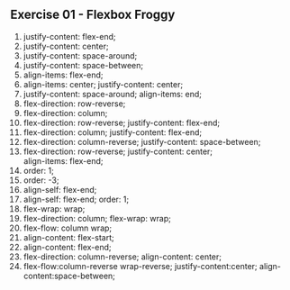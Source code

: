 ## Exercise 01 - Flexbox Froggy

1. justify-content: flex-end;
2. justify-content: center;
3. justify-content: space-around;
4. justify-content: space-between;
5. align-items: flex-end;
6. align-items: center;
   justify-content: center;
7. justify-content: space-around;
   align-items: end;
8. flex-direction: row-reverse;
9. flex-direction: column;
10. flex-direction: row-reverse;
    justify-content: flex-end;
11. flex-direction: column;
    justify-content: flex-end;
12. flex-direction: column-reverse;
    justify-content: space-between;
13. flex-direction: row-reverse;
    justify-content: center;   
    align-items: flex-end;
14. order: 1;
15. order: -3;
16. align-self: flex-end;
17. align-self: flex-end;
    order: 1;
18. flex-wrap: wrap;
19. flex-direction: column;
    flex-wrap: wrap;
20. flex-flow: column wrap;
21. align-content: flex-start;
22. align-content: flex-end;
23. flex-direction: column-reverse;
    align-content: center; 
24. flex-flow:column-reverse wrap-reverse;
    justify-content:center;
    align-content:space-between; 
